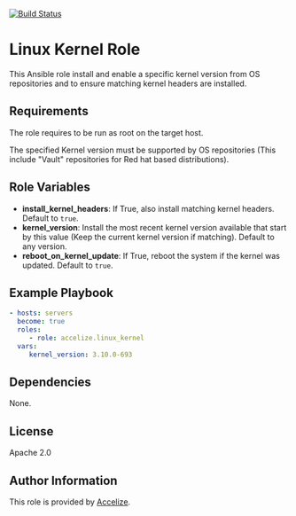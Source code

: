 [![Build Status](https://dev.azure.com/Accelize/DRM/_apis/build/status/Ansible%20-%20Linux%20Kernel?branchName=master)](https://dev.azure.com/Accelize/DRM/_build/latest?definitionId=26&branchName=master)

Linux Kernel Role
=================

This Ansible role install and enable a specific kernel version from OS repositories and to ensure matching kernel headers are installed.

Requirements
------------

The role requires to be run as root on the target host.

The specified Kernel version must be supported by OS repositories (This include "Vault" repositories for Red hat based distributions).

Role Variables
--------------

* **install_kernel_headers**: If True, also install matching kernel headers.
  Default to `true`.
* **kernel_version**: Install the most recent kernel version available that start by this value (Keep the current kernel version if matching).
  Default to any version.
* **reboot_on_kernel_update**: If True, reboot the system if the kernel was updated.
  Default to `true`.

Example Playbook
----------------

```yaml
- hosts: servers
  become: true  
  roles:
     - role: accelize.linux_kernel
  vars:
     kernel_version: 3.10.0-693
```

Dependencies
------------

None.

License
-------

Apache 2.0

Author Information
------------------

This role is provided by [Accelize](https://www.accelize.com).

